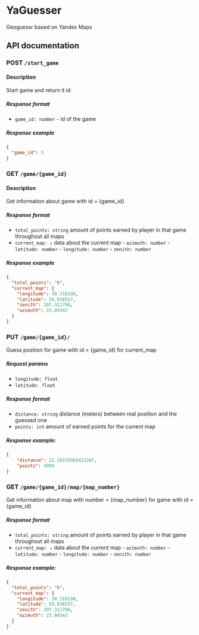 # YaGuesser

Geoguessr based on Yandex Maps

## API documentation

### POST `/start_game`

#### Description

Start game and return it id

##### Response format

- `game_id: number` - id of the game

##### Response example

```json
{
  "game_id": 3
}
```

### GET `/game/{game_id}`

#### Description

Get information about game with id = {game_id}

##### Response format

- `total_points: string` amount of points earned by player in that game throughout all maps
- `current_map: ↓` data about the current map
        - `azimuth: number`
        - `latitude: number`
        - `longitude: number`
        - `zenith: number`

##### Response example

```json
{
  "total_points": "0",
  "current_map": {
    "longitude": 30.316198,
    "latitude": 59.938557,
    "zenith": 207.311798,
    "azimuth": 23.04342
  }
}
```

### PUT `/game/{game_id}/`

Guess position for game with id = {game_id} for current_map

##### Request params

- `longitude: float` 
- `latitude: float` 

##### Response format

- `distance: string` distance (meters) between real position and the guessed one
- `points: int` amount of earned points for the current map 

##### Response example:

```json
{
    "distance": 22.26535965421287,
    "points": 4999
}
```

### GET `/game/{game_id}/map/{map_number}`

Get information about map with number = {map_number} for game with id = {game_id}

##### Response format

- `total_points: string` amount of points earned by player in that game throughout all maps
- `current_map: ↓` data about the current map
        - `azimuth: number`
        - `latitude: number`
        - `longitude: number`
        - `zenith: number`

##### Response example:

```json
{
  "total_points": "0",
  "current_map": {
    "longitude": 30.316198,
    "latitude": 59.938557,
    "zenith": 207.311798,
    "azimuth": 23.04342
  }
}
```
